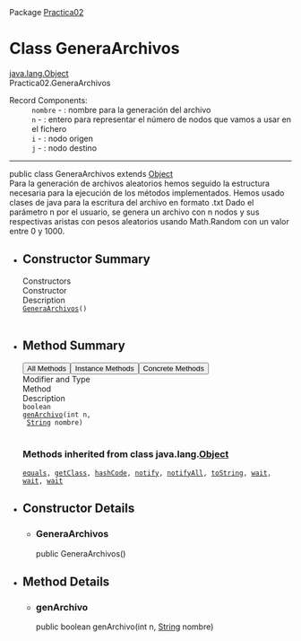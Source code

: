 <!DOCTYPE HTML>
<html lang="es">
<head>
<!-- Generated by javadoc (17) on Thu Apr 14 17:09:59 CEST 2022 -->
<!-- ======== START OF CLASS DATA ======== -->
<div class="header">
<div class="sub-title"><span class="package-label-in-type">Package</span>&nbsp;<a href="package-summary.html">Practica02</a></div>
<h1 title="Class GeneraArchivos" class="title">Class GeneraArchivos</h1>
</div>
<div class="inheritance" title="Inheritance Tree"><a href="https://docs.oracle.com/en/java/javase/17/docs/api/java.base/java/lang/Object.html" title="class or interface in java.lang" class="external-link">java.lang.Object</a>
<div class="inheritance">Practica02.GeneraArchivos</div>
</div>
<section class="class-description" id="class-description">
<dl class="notes">
<dt>Record Components:</dt>
<dd><code>nombre</code> - : nombre para la generación del archivo</dd>
<dd><code>n</code> - : entero para representar el número de nodos que vamos a usar en el fichero</dd>
<dd><code>i</code> - : nodo origen</dd>
<dd><code>j</code> - : nodo destino</dd>
</dl>
<hr>
<div class="type-signature"><span class="modifiers">public class </span><span class="element-name type-name-label">GeneraArchivos</span>
<span class="extends-implements">extends <a href="https://docs.oracle.com/en/java/javase/17/docs/api/java.base/java/lang/Object.html" title="class or interface in java.lang" class="external-link">Object</a></span></div>
<div class="block">Para la generación de archivos aleatorios hemos seguido la estructura necesaria para la ejecución de los métodos implementados.
 Hemos usado clases de java para la escritura del archivo en formato .txt
 Dado el parámetro n por el usuario, se genera un archivo con n nodos y sus respectivas aristas con pesos aleatorios usando Math.Random con 
 un valor entre 0 y 1000.</div>
</section>
<section class="summary">
<ul class="summary-list">
<!-- ======== CONSTRUCTOR SUMMARY ======== -->
<li>
<section class="constructor-summary" id="constructor-summary">
<h2>Constructor Summary</h2>
<div class="caption"><span>Constructors</span></div>
<div class="summary-table two-column-summary">
<div class="table-header col-first">Constructor</div>
<div class="table-header col-last">Description</div>
<div class="col-constructor-name even-row-color"><code><a href="#%3Cinit%3E()" class="member-name-link">GeneraArchivos</a>()</code></div>
<div class="col-last even-row-color">&nbsp;</div>
</div>
</section>
</li>
<!-- ========== METHOD SUMMARY =========== -->
<li>
<section class="method-summary" id="method-summary">
<h2>Method Summary</h2>
<div id="method-summary-table">
<div class="table-tabs" role="tablist" aria-orientation="horizontal"><button id="method-summary-table-tab0" role="tab" aria-selected="true" aria-controls="method-summary-table.tabpanel" tabindex="0" onkeydown="switchTab(event)" onclick="show('method-summary-table', 'method-summary-table', 3)" class="active-table-tab">All Methods</button><button id="method-summary-table-tab2" role="tab" aria-selected="false" aria-controls="method-summary-table.tabpanel" tabindex="-1" onkeydown="switchTab(event)" onclick="show('method-summary-table', 'method-summary-table-tab2', 3)" class="table-tab">Instance Methods</button><button id="method-summary-table-tab4" role="tab" aria-selected="false" aria-controls="method-summary-table.tabpanel" tabindex="-1" onkeydown="switchTab(event)" onclick="show('method-summary-table', 'method-summary-table-tab4', 3)" class="table-tab">Concrete Methods</button></div>
<div id="method-summary-table.tabpanel" role="tabpanel">
<div class="summary-table three-column-summary" aria-labelledby="method-summary-table-tab0">
<div class="table-header col-first">Modifier and Type</div>
<div class="table-header col-second">Method</div>
<div class="table-header col-last">Description</div>
<div class="col-first even-row-color method-summary-table method-summary-table-tab2 method-summary-table-tab4"><code>boolean</code></div>
<div class="col-second even-row-color method-summary-table method-summary-table-tab2 method-summary-table-tab4"><code><a href="#genArchivo(int,java.lang.String)" class="member-name-link">genArchivo</a><wbr>(int&nbsp;n,
 <a href="https://docs.oracle.com/en/java/javase/17/docs/api/java.base/java/lang/String.html" title="class or interface in java.lang" class="external-link">String</a>&nbsp;nombre)</code></div>
<div class="col-last even-row-color method-summary-table method-summary-table-tab2 method-summary-table-tab4">&nbsp;</div>
</div>
</div>
</div>
<div class="inherited-list">
<h3 id="methods-inherited-from-class-java.lang.Object">Methods inherited from class&nbsp;java.lang.<a href="https://docs.oracle.com/en/java/javase/17/docs/api/java.base/java/lang/Object.html" title="class or interface in java.lang" class="external-link">Object</a></h3>
<code><a href="https://docs.oracle.com/en/java/javase/17/docs/api/java.base/java/lang/Object.html#equals(java.lang.Object)" title="class or interface in java.lang" class="external-link">equals</a>, <a href="https://docs.oracle.com/en/java/javase/17/docs/api/java.base/java/lang/Object.html#getClass()" title="class or interface in java.lang" class="external-link">getClass</a>, <a href="https://docs.oracle.com/en/java/javase/17/docs/api/java.base/java/lang/Object.html#hashCode()" title="class or interface in java.lang" class="external-link">hashCode</a>, <a href="https://docs.oracle.com/en/java/javase/17/docs/api/java.base/java/lang/Object.html#notify()" title="class or interface in java.lang" class="external-link">notify</a>, <a href="https://docs.oracle.com/en/java/javase/17/docs/api/java.base/java/lang/Object.html#notifyAll()" title="class or interface in java.lang" class="external-link">notifyAll</a>, <a href="https://docs.oracle.com/en/java/javase/17/docs/api/java.base/java/lang/Object.html#toString()" title="class or interface in java.lang" class="external-link">toString</a>, <a href="https://docs.oracle.com/en/java/javase/17/docs/api/java.base/java/lang/Object.html#wait()" title="class or interface in java.lang" class="external-link">wait</a>, <a href="https://docs.oracle.com/en/java/javase/17/docs/api/java.base/java/lang/Object.html#wait(long)" title="class or interface in java.lang" class="external-link">wait</a>, <a href="https://docs.oracle.com/en/java/javase/17/docs/api/java.base/java/lang/Object.html#wait(long,int)" title="class or interface in java.lang" class="external-link">wait</a></code></div>
</section>
</li>
</ul>
</section>
<section class="details">
<ul class="details-list">
<!-- ========= CONSTRUCTOR DETAIL ======== -->
<li>
<section class="constructor-details" id="constructor-detail">
<h2>Constructor Details</h2>
<ul class="member-list">
<li>
<section class="detail" id="&lt;init&gt;()">
<h3>GeneraArchivos</h3>
<div class="member-signature"><span class="modifiers">public</span>&nbsp;<span class="element-name">GeneraArchivos</span>()</div>
</section>
</li>
</ul>
</section>
</li>
<!-- ============ METHOD DETAIL ========== -->
<li>
<section class="method-details" id="method-detail">
<h2>Method Details</h2>
<ul class="member-list">
<li>
<section class="detail" id="genArchivo(int,java.lang.String)">
<h3>genArchivo</h3>
<div class="member-signature"><span class="modifiers">public</span>&nbsp;<span class="return-type">boolean</span>&nbsp;<span class="element-name">genArchivo</span><wbr><span class="parameters">(int&nbsp;n,
 <a href="https://docs.oracle.com/en/java/javase/17/docs/api/java.base/java/lang/String.html" title="class or interface in java.lang" class="external-link">String</a>&nbsp;nombre)</span></div>
</section>
</li>
</ul>
</section>
</li>
</ul>
</section>
<!-- ========= END OF CLASS DATA ========= -->
</main>
</div>
</div>
</body>
</html>
